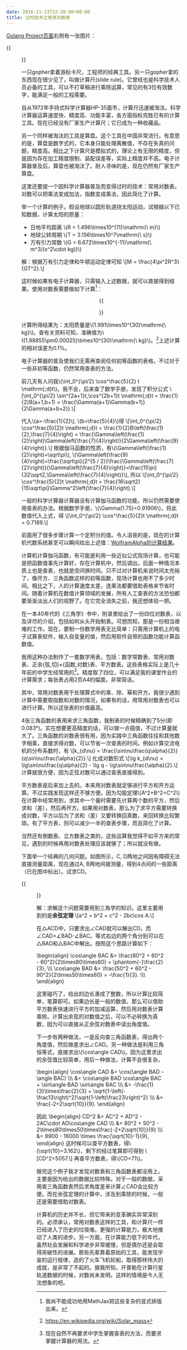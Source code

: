 ```yaml
---
date: 2016-11-23T22:28:00+08:00
title: 过时技术之常用对数表
---
```


[Golang Project页面](https://golang.org/project/)右侧有一张图片：

{{<figure src="https://golang.org/doc/gopher/project.png" >}}

一只gopher拿着游标卡尺，工程师的经典工具。另一只gopher拿的东西现在很少见了，叫做计算尺(slide rule)。它曾经也是科学技术人员必备的工具，可以不打草稿进行乘除运算，常见的有3位有效数字，能满足一般的工程需要。

自从1972年手持式科学计算器HP-35面市，计算尺迅速被淘汰。科学计算器运算速度快、精度高、功能丰富，各方面指标完胜已有的计算工具。现在已经没有厂家生产计算尺；它已成为一种收藏品。

另一个同样被淘汰的工具是算盘。这个工具在中国非常流行。有意思的是，算盘是数字式的，它本身只能处理离散值，不存在失真的问题，精度高。相比之下计算尺是模拟式的，理论上有无限的精度，但是因为存在加工精度限制、装配误差等，实际上精度并不高。电子计算器普及后，算盘也被淘汰了。耐人寻味的是，现在仍然有厂家生产算盘。

这里还要提一个因科学计算器普及而变得过时的技术：常用对数表。对数可以把乘法变成加法，指数变成乘法，因此简化了计算。

<!--more-->

举一个计算的例子。假设地球以圆形轨道绕太阳运动，试根据以下已知数据，计算太阳的质量：

 * 日地平均距离 \\(R = 1.496\times10^{11}\mathrm{\ m}\\)
 * 地球公转周期 \\(T = 3.156\times10^7\mathrm{\ s}\\)
 * 万有引力常数 \\(G = 6.672\times10^{-11}\mathrm{\ m^3/(s^2\cdot kg)}\\)

解：根据万有引力定律和牛顿运动定律可知
\\[M = \frac{4\pi^2R^3}{GT^2}.\\]

这时候如果有电子计算器，只需输入上述数据，就可以直接得到结果。使用对数表需要做如下计算[^1]：
<center> {{<figure src="/media/latex-1.svg" >}} </center>

<!--
    lg 2π  =   0.7982        lg T =    7.4991
             ×      2               ×       2
             --------               ---------
               1.5964                 14.9982
                                      __
    lg R   =  11.1750        lg G =   11.8242
             ×      3               + 14.9982
             --------               ---------
              33.5250                  4.8224
             + 1.5964
             --------
              35.1214
             - 4.8224
             --------                30
    lg M   =  30.2990 = lg (1.991 ×10   )
-->

计算所得结果为：太阳质量是\\(1.991\times10^{30}\mathrm{\ kg}\\)。查有关资料可知，准确值为\\((1.98855\pm0.00025)\times10^{30}\mathrm{\ kg}\\)。[^2]上述计算的相对误差为0.1%。

电子计算器的普及使我们无需再查阅任何初等函数的表格，不过对于一些非初等函数，仍然常用查表的方法。

前几天有人问我\\(\int_0^{\pi/2} \cos^\frac{5}{2} t \mathrm{\;d}t\\)。我不会，后来查了数学手册，发现了积分公式
\\[\int_0^{\pi/2} \sin^{2a+1}t\,\cos^{2b+1}t \mathrm{\;d}t = \frac{1}{2}B(a+1,b+1) = \frac{\Gamma(a+1)\Gamma(b+1)}{2\Gamma(a+b+2)}.\\]

代入\\(a=-\frac{1}{2}\\), \\(b=\frac{5}{4}\\)得
\\[\int_0^{\pi/2} \cos^\frac{5}{2}t \mathrm{\;d}t = \frac{1}{2}B\left(\frac{1}{2},\frac{7}{4}\right) = \frac{\Gamma\left(\frac{1}{2}\right)\Gamma\left(\frac{7}{4}\right)}{2\Gamma\left(\frac{9}{4}\right)}.\\]
根据伽马函数的性质，有\\(\Gamma\left(\frac{1}{2}\right)=\sqrt\pi\\), \\(\Gamma\left(\frac{9}{4}\right)=\frac{\sqrt\pi}{2^{5 / 2}}\frac{\Gamma\left(\frac{7}{2}\right)}{\Gamma\left(\frac{7}{4}\right)}=\frac{15\pi}{32\sqrt2\,\Gamma\left(\frac{7}{4}\right)}\\), 所以
\\[\int_0^{\pi/2} \cos^\frac{5}{2}t \mathrm{\;d}t = \frac{16\sqrt2}{15\sqrt\pi}\Gamma^2\left(\frac{7}{4}\right).\\]

一般的科学计算器计算器没有计算伽马函数的功能，所以仍然需要使用查表的办法。根据数学手册，\\(\Gamma(1.75)=0.91906\\)，将此数值代入上式，得
\\[\int_0^{\pi/2} \cos^\frac{5}{2}t \mathrm{\;d}t = 0.7189.\\]

前面用了很多步骤计算一个定积分的值。令人沮丧的是，现在的计算机代数系统甚至可以瞬间给出上述值：[WolframAlpha的计算结果](http://www.wolframalpha.com/input/?i=integrate+cos\(t\)%5E\(5%2F2\)dt+from+0+to+pi%2F2)。

计算机计算伽马函数，有可能是利用一些近似公式现场计算，也可能是把函数值事先计算好，存在计算机中，然后调出。后面一种情况本质上也是查表，也就是空间换时间。只不过对计算机来说时间太充裕了，像开方、三角函数这样的初等函数，现场计算也用不了多少时间。相比之下，人的计算速度太差，连乘法都要借助表格来节省时间。随着计算机在数值计算领域的发展，所有人工查表的方法恐怕都要渐渐淡出人们的视野了。在它完全消失之前，我还想体验一把。

在一本40年代的《三角学》书中，附录里给出了一份四位对数表，以及详尽的介绍，包括如何从头开始制表。可想而知，那是一份相当艰难的工作。现在，要制一份数学用表无比简单：只需用计算机上的电子试算表软件，输入自变量的值，然后用软件自带的函数功能计算函数值。

我用这种办法制作了一套数学用表，包括：数学常数表、常用对数表、正余{弦,切}×{函数,对数}表、平方数表。这些表格实际上是几十年前的中学生经常用的[^3]。精度取了四位，可以满足我的课堂作业的计算需求；每张表占用2页A4的幅面，非常简洁。

其中，常用对数表用于处理算式中的乘、除、幂和开方。我很少遇到计算中需要取指数和对数的情况，如果有的话，用常用对数表也可以进行计算。所以这张表的价值最高。

4张三角函数的表用来求三角函数，我制表的时候精确到了5分(即0.083°)。实在想要更高精度的话，可以做一点插值，不过计算量就大了。三角函数的对数表很有用，因为实践中三角函数往往和其他数字相乘，直接求得对数，可以节省一次查表的时间。例如计算交流电机的分布系数时，有
\\[k\_{d\nu} = \frac{\sin\nu\frac{q\alpha}{2}}{q\sin\nu\frac{\alpha}{2}}.\\]
化成对数形式
\\[\lg k\_{d\nu} = \lg\sin\nu\frac{q\alpha}{2} - \lg q - \lg\sin\nu\frac{\alpha}{2}.\\]
计算就很方便，因为正弦对数可以通过查表直接得到。

平方数表是后来加上去的。本来用对数表就足够进行平方和开方运算。不过实践发现这样还不够方便。因为勾股定理\\(A^2+B^2=C^2\\)在计算中经常用到，求其中一个量时需要先计算两个数的平方，然后求和（差），然后再开方。如果用对数表，那么为了求平方需要转换成对数，平方以后为了求和（差）又要转换回真数，来回转换比较繁琐。有了平方表，则可以减少一半的查表步骤，而且简化了计算。

当然还有倒数表、立方数表之类的，这些运算我觉得不如平方来的常见，遇到的时候再用对数表处理应该就够了；所以就没有做。

下面举一个经典的几何问题。如图所示，C, D两地之间因有障碍无法直接测量距离，现在通过A, B两地间接测量，得到4点间的一些距离（已在图中标出）。试求CD。

{{<figure src="/media/geometry-3.png" >}}

解：求解这个问题需要用到三角学的知识。这里主要用到的是**余弦定理**
\\[a^2 = b^2 + c^2 - 2bc\cos A.\\]

在△ACD中，只要求出∠CAD就可以解出CD。而∠CAD=∠BAD-∠BAC。等式右边的两个角分别可以在△BAD和△BAC中解出。按照这个思路计算如下：

\begin{align}
\cos\angle BAC &= \frac{80^2 + 60^2 - 60^2}{2\times80\times60} = \phantom{-}\frac{2}{3}, \\\\\\
\cos\angle BAD &= \frac{50^2 + 60^2 - 90^2}{2\times50\times60} = -\frac{1}{3}. \\\\\\
\end{align}

这里碰巧了，给出的边长凑成了整数，所以计算比较简单，笔算即可。如果边长是一般的数值，那么可以借助平方数表快速进行平方的加减运算，然后用对数表计算乘除。计算出余弦的对数值之后，可以不必转换为真数，因为可以直接从正余弦对数表中读出角度值。

下一步有两种做法，一是反向查三角函数表，得出两个角度值，然后做差求出∠CAD。另一种做法是利用三角恒等式，直接求出\\(\cos\angle CAD\\)。因为这里求出的余弦值比较简单，用后一种做法，计算不会很复杂。

\begin{align}
\cos\angle CAD &= \cos(\angle BAD - \angle BAC) \\\\\\
&= \cos\angle BAD \cos\angle BAC + \sin\angle BAD \sin\angle BAC \\\\\\
&= -\frac{1}{3}\times\frac{2}{3} + \sqrt{1-\left(-\frac13\right)^2}\sqrt{1-\left(\frac23\right)^2} \\\\\\
&= \frac{-2+2\sqrt{10}}{9}.
\end{align}

因此
\begin{align}
CD^2 &= AC^2 + AD^2 - 2AC\cdot AD\cos\angle CAD \\\\\\
&= 80^2 + 50^2 - 2\times80\times50\times\frac{-2+2\sqrt{10}}{9} \\\\\\
&= 8900 - 16000 \times \frac{\sqrt{10}-1}{9},
\end{align}
这时候可以查平方数表，得\\(\sqrt{10}=3.162\\)，剩下的经过笔算即可得到
\\[CD^2=5057.\\]
再查平方数表，得\\(CD=71\\)。

做完这个例子我才发现对数表和三角函数表都没用上。主要是因为给出的数据比较特殊。对于一般的数据，采用查三角函数表然后求角度差来计算∠CAD会比较方便。而在余弦定理的计算中，涉及到乘除的时候，一般还是需要借助对数表。

计算机的历史并不长，但它带来的变革确实异常深刻的。必须承认，常用对数表这样的工具，和计算尺一样已经进入了历史的垃圾堆。更强的计算能力，极大地推动了人类的进步。另一方面，在计算能力低下的年代，虽然社会发展和科学进步非常缓慢，但是偶尔还是会取得突破性的进展。那些先辈靠着原始的工具，能发现宇宙的运行规律，造的了火车飞机轮船，取得那样伟大的成就，是非常了不起的。据我所知，开普勒在计算行星轨道数据的时候，对数尚未发明。这样的情境是今人无法想象的吧。

[^1]: 我尚不能成功地用MathJax把这些复杂的竖式排版出来。
[^2]: https://en.wikipedia.org/wiki/Solar_mass
[^3]: 现在自然不再要求中学生掌握查表的方法，而要求掌握计算器的用法。
